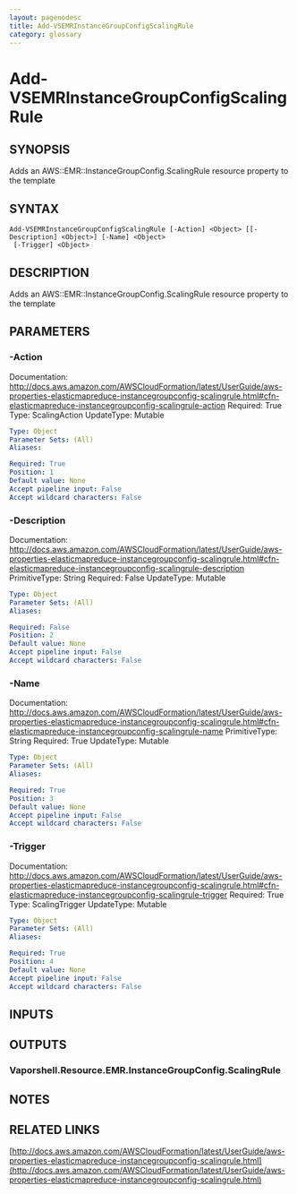 ```yaml
---
layout: pagenodesc
title: Add-VSEMRInstanceGroupConfigScalingRule
category: glossary
---
```


# Add-VSEMRInstanceGroupConfigScalingRule

## SYNOPSIS
Adds an AWS::EMR::InstanceGroupConfig.ScalingRule resource property to the template

## SYNTAX

```
Add-VSEMRInstanceGroupConfigScalingRule [-Action] <Object> [[-Description] <Object>] [-Name] <Object>
 [-Trigger] <Object>
```

## DESCRIPTION
Adds an AWS::EMR::InstanceGroupConfig.ScalingRule resource property to the template

## PARAMETERS

### -Action
Documentation: http://docs.aws.amazon.com/AWSCloudFormation/latest/UserGuide/aws-properties-elasticmapreduce-instancegroupconfig-scalingrule.html#cfn-elasticmapreduce-instancegroupconfig-scalingrule-action
Required: True
Type: ScalingAction
UpdateType: Mutable

```yaml
Type: Object
Parameter Sets: (All)
Aliases: 

Required: True
Position: 1
Default value: None
Accept pipeline input: False
Accept wildcard characters: False
```

### -Description
Documentation: http://docs.aws.amazon.com/AWSCloudFormation/latest/UserGuide/aws-properties-elasticmapreduce-instancegroupconfig-scalingrule.html#cfn-elasticmapreduce-instancegroupconfig-scalingrule-description
PrimitiveType: String
Required: False
UpdateType: Mutable

```yaml
Type: Object
Parameter Sets: (All)
Aliases: 

Required: False
Position: 2
Default value: None
Accept pipeline input: False
Accept wildcard characters: False
```

### -Name
Documentation: http://docs.aws.amazon.com/AWSCloudFormation/latest/UserGuide/aws-properties-elasticmapreduce-instancegroupconfig-scalingrule.html#cfn-elasticmapreduce-instancegroupconfig-scalingrule-name
PrimitiveType: String
Required: True
UpdateType: Mutable

```yaml
Type: Object
Parameter Sets: (All)
Aliases: 

Required: True
Position: 3
Default value: None
Accept pipeline input: False
Accept wildcard characters: False
```

### -Trigger
Documentation: http://docs.aws.amazon.com/AWSCloudFormation/latest/UserGuide/aws-properties-elasticmapreduce-instancegroupconfig-scalingrule.html#cfn-elasticmapreduce-instancegroupconfig-scalingrule-trigger
Required: True
Type: ScalingTrigger
UpdateType: Mutable

```yaml
Type: Object
Parameter Sets: (All)
Aliases: 

Required: True
Position: 4
Default value: None
Accept pipeline input: False
Accept wildcard characters: False
```

## INPUTS

## OUTPUTS

### Vaporshell.Resource.EMR.InstanceGroupConfig.ScalingRule

## NOTES

## RELATED LINKS

[http://docs.aws.amazon.com/AWSCloudFormation/latest/UserGuide/aws-properties-elasticmapreduce-instancegroupconfig-scalingrule.html](http://docs.aws.amazon.com/AWSCloudFormation/latest/UserGuide/aws-properties-elasticmapreduce-instancegroupconfig-scalingrule.html)


